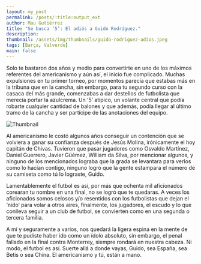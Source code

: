 ```yaml
---
layout: my_post
permalink: /posts/:title:output_ext
author: Mau Gutiérrez
title: "Se busca ‘5’: El adiós a Guido Rodríguez."
description: 
thumbnail: /assets/img/thumbnails/guido-rodriguez-adios.jpeg
tags: [Barça, Valverde]
main: false
---
```


Solo te bastaron dos años y medio para convertirte en uno de los máximos referentes del americanismo y aún así, el inicio fue complicado. Muchas expulsiones en tu primer torneo, por momentos parecía que estabas más en la tribuna que en la cancha, sin embargo, para tu segundo curso con la casaca del más grande, comenzabas a dar destellos de futbolista que merecía portar la azulcrema. Un ‘5’ atípico, un volante central que podía robarte cualquier cantidad de balones y que además, podía llegar al último tramo de la cancha y ser partícipe de las anotaciones del equipo.

<img src="{{page.thumbnail}}" alt="Thumbnail" class="img-thumbnail blog-image box-shadow">

Al americanismo le costó algunos años conseguir un contención que se volviera a ganar su confianza después de Jesús Molina, irónicamente el hoy capitán de Chivas. Tuvieron que pasar jugadores como Osvaldo Martínez, Daniel Guerrero, Javier Güémez, William da Silva, por mencionar algunos, y ninguno de los mencionados lograba que la grada se levantara para verlos como lo hacían contigo, ninguno logró que la gente estampara el número de su camiseta como tú lo lograste, Guido.

Lamentablemente el futbol es así, por más que ochenta mil aficionados corearan tu nombre en una final, no se logró que te quedaras. A veces los aficionados somos celosos y/o resentidos con los futbolistas que dejan el ‘nido’ para volar a otros aires, finalmente, los jugadores, el escudo y lo que conlleva seguir a un club de futbol, se convierten como en una segunda o tercera familia.

A mí y seguramente a varios, nos quedará la ligera espina en la mente de que te pudiste haber ido como un ídolo absoluto, sin embargo, el penal fallado en la final contra Monterrey, siempre rondará en nuestra cabeza. Ni modo, el futbol es así. 
Suerte allá a donde vayas, Guido, sea España, sea Betis o sea China. El americanismo y tú, están a mano.
